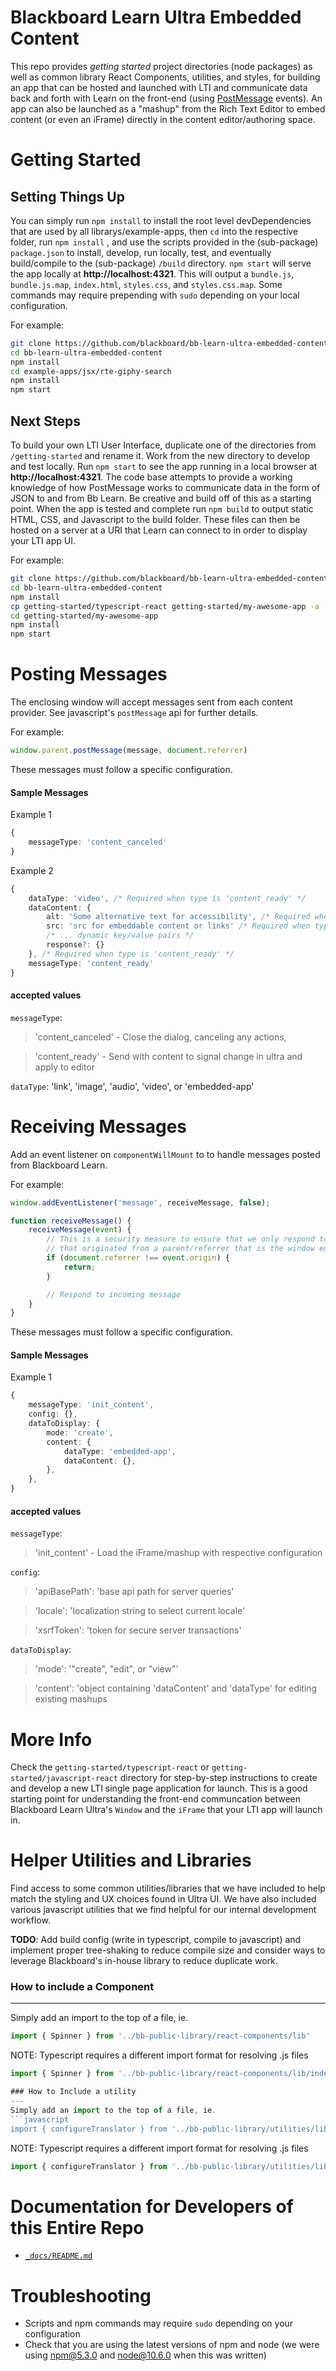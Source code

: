 # Blackboard Learn Ultra Embedded Content
This repo provides *getting started* project directories (node packages) as well as common library React Components, utilities, and styles, for building an app that can be hosted and launched with LTI and communicate data back and forth with Learn on the front-end (using [PostMessage](https://developer.mozilla.org/en-US/docs/Web/API/Window/postMessage) events). An app can also be launched as a "mashup" from the Rich Text Editor to embed content (or even an iFrame) directly in the content editor/authoring space.

# Getting Started

## Setting Things Up
You can simply run `npm install` to install the root level devDependencies that are used by all librarys/example-apps, then `cd` into the respective folder, run `npm install` , and use the scripts provided in the (sub-package) `package.json` to install, develop, run locally, test, and eventually build/compile to the (sub-package) `/build` directory. `npm start` will serve the app locally at **http://localhost:4321**. This will output a `bundle.js`, `bundle.js.map`, `index.html`, `styles.css`, and `styles.css.map`. Some commands may require prepending with `sudo` depending on your local configuration.

For example:
```bash
git clone https://github.com/blackboard/bb-learn-ultra-embedded-content.git
cd bb-learn-ultra-embedded-content
npm install
cd example-apps/jsx/rte-giphy-search
npm install
npm start
```

## Next Steps
To build your own LTI User Interface, duplicate one of the directories from `/getting-started` and rename it. Work from the new directory to develop and test locally. Run `npm start` to see the app running in a local browser at **http://localhost:4321**. The code base attempts to provide a working knowledge of how PostMessage works to communicate data in the form of JSON to and from Bb Learn. Be creative and build off of this as a starting point. When the app is tested and complete run `npm build` to output static HTML, CSS, and Javascript to the build folder. These files can then be hosted on a server at a URI that Learn can connect to in order to display your LTI app UI.

For example:
```bash
git clone https://github.com/blackboard/bb-learn-ultra-embedded-content.git
cd bb-learn-ultra-embedded-content
npm install
cp getting-started/typescript-react getting-started/my-awesome-app -a
cd getting-started/my-awesome-app
npm install
npm start
```

# Posting Messages
The enclosing window will accept messages sent from each content provider. See javascript's `postMessage` api for further details.

For example:
```javascript
window.parent.postMessage(message, document.referrer)
```
These messages must follow a specific configuration.

#### Sample Messages
Example 1
```typescript
{
    messageType: 'content_canceled'
}
```

Example 2
```typescript
{
    dataType: 'video', /* Required when type is 'content_ready' */
    dataContent: {
        alt: 'Some alternative text for accessibility', /* Required when type is 'content_ready' */
        src: 'src for embeddable content or links' /* Required when type is 'content_ready' and output is embeddable */
        /* ... dynamic key/value pairs */
        response?: {}
    }, /* Required when type is 'content_ready' */
    messageType: 'content_ready'
}
```
#### accepted values
`messageType`:
>'content_canceled' - Close the dialog, canceling any actions,

>'content_ready' - Send with content to signal change in ultra and apply to editor

`dataType`: 'link', 'image', 'audio', 'video', or 'embedded-app'

# Receiving Messages
Add an event listener on `componentWillMount` to to handle messages posted from Blackboard Learn.

For example:
```javascript
window.addEventListener('message', receiveMessage, false);

function receiveMessage() {
    receiveMessage(event) {
        // This is a security measure to ensure that we only respond to messages
        // that originated from a parent/referrer that is the window embedding this iFrame
        if (document.referrer !== event.origin) {
            return;
        }

        // Respond to incoming message
    }
}
```
These messages must follow a specific configuration.

#### Sample Messages
Example 1
```typescript
{
    messageType: 'init_content',
    config: {},
    dataToDisplay: {
        mode: 'create',
        content: {
            dataType: 'embedded-app',
            dataContent: {},
        },
    },
}
```

#### accepted values
`messageType`:
>'init_content' - Load the iFrame/mashup with respective configuration

`config`:
> 'apiBasePath': 'base api path for server queries'

> 'locale': 'localization string to select current locale'

> 'xsrfToken': 'token for secure server transactions'

`dataToDisplay`:
> 'mode': '"create", "edit", or "view"'

> 'content': 'object containing 'dataContent' and 'dataType' for editing existing mashups

# More Info
Check the `getting-started/typescript-react` or `getting-started/javascript-react` directory for step-by-step instructions to create and develop a new LTI single page application for launch. This is a good starting point for understanding the front-end communcation between Blackboard Learn Ultra's `Window` and the `iFrame` that your LTI app will launch in.

# Helper Utilities and Libraries
Find access to some common utilities/libraries that we have included to help match the styling and UX choices found in Ultra UI. We have also included various javascript utilities that we find helpful for our internal development workflow.

**TODO**: Add build config (write in typescript, compile to javascript) and implement proper tree-shaking to reduce compile size and consider ways to leverage Blackboard's in-house library to reduce duplicate work.

### How to include a Component
---
Simply add an import to the top of a file, ie.
```javascript
import { Spinner } from '../bb-public-library/react-components/lib'
```
NOTE: Typescript requires a different import format for resolving .js files
```javascript
import { Spinner } from '../bb-public-library/react-components/lib/index.js'

### How to Include a utility
---
Simply add an import to the top of a file, ie.
```javascript
import { configureTranslator } from '../bb-public-library/utilities/lib'
```
NOTE: Typescript requires a different import format for resolving .js files
```javascript
import { configureTranslator } from '../bb-public-library/utilities/lib/index.js'
```

# Documentation for Developers of this Entire Repo
* [`_docs/README.md`](./_docs/#readme)

# Troubleshooting
* Scripts and npm commands may require `sudo` depending on your configuration
* Check that you are using the latest versions of npm and node (we were using npm@5.3.0 and node@10.6.0 when this was written)

